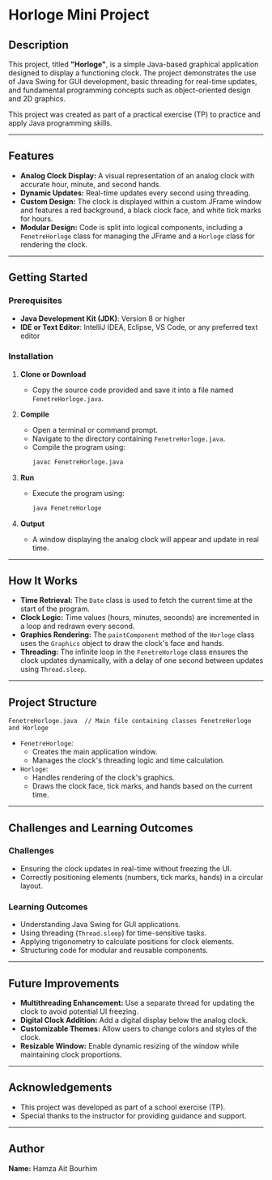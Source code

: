 # Horloge Mini Project

## Description
This project, titled **"Horloge"**, is a simple Java-based graphical application designed to display a functioning clock. The project demonstrates the use of Java Swing for GUI development, basic threading for real-time updates, and fundamental programming concepts such as object-oriented design and 2D graphics.

This project was created as part of a practical exercise (TP) to practice and apply Java programming skills.

---

## Features
- **Analog Clock Display:** A visual representation of an analog clock with accurate hour, minute, and second hands.
- **Dynamic Updates:** Real-time updates every second using threading.
- **Custom Design:** The clock is displayed within a custom JFrame window and features a red background, a black clock face, and white tick marks for hours.
- **Modular Design:** Code is split into logical components, including a `FenetreHorloge` class for managing the JFrame and a `Horloge` class for rendering the clock.

---

## Getting Started

### Prerequisites
- **Java Development Kit (JDK)**: Version 8 or higher
- **IDE or Text Editor**: IntelliJ IDEA, Eclipse, VS Code, or any preferred text editor

### Installation
1. **Clone or Download**
   - Copy the source code provided and save it into a file named `FenetreHorloge.java`.

2. **Compile**
   - Open a terminal or command prompt.
   - Navigate to the directory containing `FenetreHorloge.java`.
   - Compile the program using:
     ```bash
     javac FenetreHorloge.java
     ```

3. **Run**
   - Execute the program using:
     ```bash
     java FenetreHorloge
     ```

4. **Output**
   - A window displaying the analog clock will appear and update in real time.

---

## How It Works
- **Time Retrieval:** The `Date` class is used to fetch the current time at the start of the program.
- **Clock Logic:** Time values (hours, minutes, seconds) are incremented in a loop and redrawn every second.
- **Graphics Rendering:** The `paintComponent` method of the `Horloge` class uses the `Graphics` object to draw the clock's face and hands.
- **Threading:** The infinite loop in the `FenetreHorloge` class ensures the clock updates dynamically, with a delay of one second between updates using `Thread.sleep`.

---

## Project Structure
```
FenetreHorloge.java  // Main file containing classes FenetreHorloge and Horloge
```
- `FenetreHorloge`: 
  - Creates the main application window.
  - Manages the clock's threading logic and time calculation.
- `Horloge`:
  - Handles rendering of the clock's graphics.
  - Draws the clock face, tick marks, and hands based on the current time.

---

## Challenges and Learning Outcomes
### Challenges
- Ensuring the clock updates in real-time without freezing the UI.
- Correctly positioning elements (numbers, tick marks, hands) in a circular layout.

### Learning Outcomes
- Understanding Java Swing for GUI applications.
- Using threading (`Thread.sleep`) for time-sensitive tasks.
- Applying trigonometry to calculate positions for clock elements.
- Structuring code for modular and reusable components.

---

## Future Improvements
- **Multithreading Enhancement:** Use a separate thread for updating the clock to avoid potential UI freezing.
- **Digital Clock Addition:** Add a digital display below the analog clock.
- **Customizable Themes:** Allow users to change colors and styles of the clock.
- **Resizable Window:** Enable dynamic resizing of the window while maintaining clock proportions.

---

## Acknowledgements
- This project was developed as part of a school exercise (TP).
- Special thanks to the instructor for providing guidance and support.

---

## Author
**Name:** Hamza Ait Bourhim


